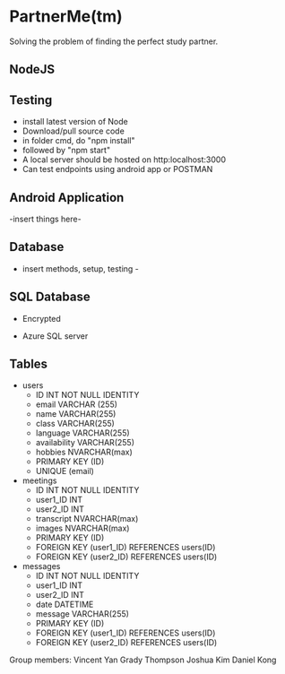 # PartnerMe(tm)

Solving the problem of finding the perfect study partner.

## NodeJS

## Testing

- install latest version of Node
- Download/pull source code
- in folder cmd, do "npm install"
- followed by "npm start"
- A local server should be hosted on http:localhost:3000
- Can test endpoints using android app or POSTMAN

## Android Application

-insert things here-

## Database

- insert methods, setup, testing -

## SQL Database

- Encrypted

- Azure SQL server

## Tables

- users
  - ID INT NOT NULL IDENTITY
  - email VARCHAR (255)
  - name VARCHAR(255)
  - class VARCHAR(255)
  - language VARCHAR(255)
  - availability VARCHAR(255)
  - hobbies NVARCHAR(max)
  - PRIMARY KEY (ID)
  - UNIQUE (email)
- meetings
  - ID INT NOT NULL IDENTITY
  - user1_ID INT
  - user2_ID INT
  - transcript NVARCHAR(max)
  - images NVARCHAR(max)
  - PRIMARY KEY (ID)
  - FOREIGN KEY (user1_ID) REFERENCES users(ID)
  - FOREIGN KEY (user2_ID) REFERENCES users(ID)
- messages
  - ID INT NOT NULL IDENTITY
  - user1_ID INT
  - user2_ID INT
  - date DATETIME
  - message VARCHAR(255)
  - PRIMARY KEY (ID)
  - FOREIGN KEY (user1_ID) REFERENCES users(ID)
  - FOREIGN KEY (user2_ID) REFERENCES users(ID)

Group members:
Vincent Yan
Grady Thompson
Joshua Kim
Daniel Kong
